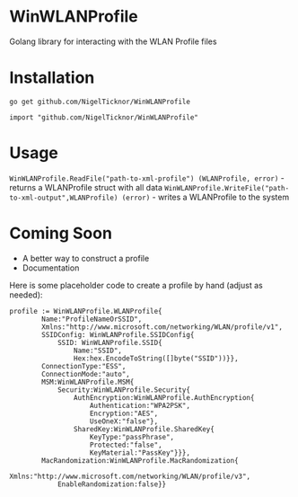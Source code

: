 # WinWLANProfile
Golang library for interacting with the WLAN Profile files

# Installation
`go get github.com/NigelTicknor/WinWLANProfile`

`import "github.com/NigelTicknor/WinWLANProfile"`

# Usage
`WinWLANProfile.ReadFile("path-to-xml-profile") (WLANProfile, error)` - returns a WLANProfile struct with all data
`WinWLANProfile.WriteFile("path-to-xml-output",WLANProfile) (error)` - writes a WLANProfile to the system

# Coming Soon
* A better way to construct a profile
* Documentation

Here is some placeholder code to create a profile by hand (adjust as needed):
```golang
profile := WinWLANProfile.WLANProfile{
		Name:"ProfileNameOrSSID",
		Xmlns:"http://www.microsoft.com/networking/WLAN/profile/v1",
		SSIDConfig: WinWLANProfile.SSIDConfig{
			SSID: WinWLANProfile.SSID{
				Name:"SSID",
				Hex:hex.EncodeToString([]byte("SSID"))}},
		ConnectionType:"ESS",
		ConnectionMode:"auto",
		MSM:WinWLANProfile.MSM{
			Security:WinWLANProfile.Security{
				AuthEncryption:WinWLANProfile.AuthEncryption{
					Authentication:"WPA2PSK",
					Encryption:"AES",
					UseOneX:"false"},
				SharedKey:WinWLANProfile.SharedKey{
					KeyType:"passPhrase",
					Protected:"false",
					KeyMaterial:"PassKey"}}},
		MacRandomization:WinWLANProfile.MacRandomization{
			Xmlns:"http://www.microsoft.com/networking/WLAN/profile/v3",
			EnableRandomization:false}}
```
